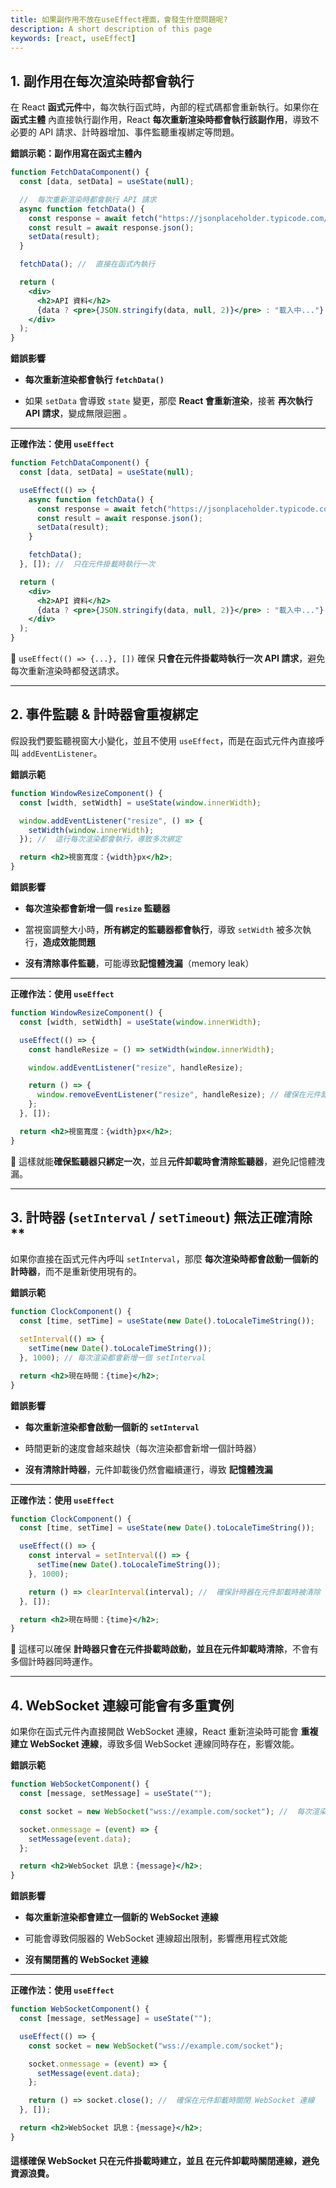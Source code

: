 ```yaml
---
title: 如果副作用不放在useEffect裡面，會發生什麼問題呢?
description: A short description of this page
keywords: [react, useEffect]
---
```


## 1. 副作用在每次渲染時都會執行

在 React **函式元件**中，每次執行函式時，內部的程式碼都會重新執行。如果你在 **函式主體** 內直接執行副作用，React **每次重新渲染時都會執行該副作用**，導致不必要的 API 請求、計時器增加、事件監聽重複綁定等問題。

**錯誤示範：副作用寫在函式主體內**

```jsx
function FetchDataComponent() {
  const [data, setData] = useState(null);

  //  每次重新渲染時都會執行 API 請求
  async function fetchData() {
    const response = await fetch("https://jsonplaceholder.typicode.com/posts/1");
    const result = await response.json();
    setData(result);
  }

  fetchData(); //  直接在函式內執行

  return (
    <div>
      <h2>API 資料</h2>
      {data ? <pre>{JSON.stringify(data, null, 2)}</pre> : "載入中..."}
    </div>
  );
}
```

**錯誤影響**

- **每次重新渲染都會執行 `fetchData()`**

- 如果 `setData` 會導致 `state` 變更，那麼 **React 會重新渲染**，接著 **再次執行 API 請求**，變成無限迴圈 。

---

**正確作法：使用 `useEffect`**

```jsx
function FetchDataComponent() {
  const [data, setData] = useState(null);

  useEffect(() => {
    async function fetchData() {
      const response = await fetch("https://jsonplaceholder.typicode.com/posts/1");
      const result = await response.json();
      setData(result);
    }

    fetchData();
  }, []); //  只在元件掛載時執行一次

  return (
    <div>
      <h2>API 資料</h2>
      {data ? <pre>{JSON.stringify(data, null, 2)}</pre> : "載入中..."}
    </div>
  );
}
```

🔹 `useEffect(() => {...}, [])` 確保 **只會在元件掛載時執行一次 API 請求**，避免每次重新渲染時都發送請求。

---

## 2. 事件監聽 & 計時器會重複綁定

假設我們要監聽視窗大小變化，並且不使用 `useEffect`，而是在函式元件內直接呼叫 `addEventListener`。

**錯誤示範**

```jsx
function WindowResizeComponent() {
  const [width, setWidth] = useState(window.innerWidth);

  window.addEventListener("resize", () => {
    setWidth(window.innerWidth);
  }); //  這行每次渲染都會執行，導致多次綁定

  return <h2>視窗寬度：{width}px</h2>;
}
```

**錯誤影響**

- **每次渲染都會新增一個 `resize` 監聽器**

- 當視窗調整大小時，**所有綁定的監聽器都會執行**，導致 `setWidth` 被多次執行，**造成效能問題**

- **沒有清除事件監聽**，可能導致**記憶體洩漏**（memory leak）

---

**正確作法：使用 `useEffect`**

```jsx
function WindowResizeComponent() {
  const [width, setWidth] = useState(window.innerWidth);

  useEffect(() => {
    const handleResize = () => setWidth(window.innerWidth);

    window.addEventListener("resize", handleResize);

    return () => {
      window.removeEventListener("resize", handleResize); // 確保在元件卸載時清除事件監聽
    };
  }, []);

  return <h2>視窗寬度：{width}px</h2>;
}
```

🔹 這樣就能**確保監聽器只綁定一次**，並且**元件卸載時會清除監聽器**，避免記憶體洩漏。

---

## 3. 計時器 (`setInterval` / `setTimeout`) 無法正確清除**

如果你直接在函式元件內呼叫 `setInterval`，那麼 **每次渲染時都會啟動一個新的計時器**，而不是重新使用現有的。

**錯誤示範**

```jsx
function ClockComponent() {
  const [time, setTime] = useState(new Date().toLocaleTimeString());

  setInterval(() => {
    setTime(new Date().toLocaleTimeString());
  }, 1000); // 每次渲染都會新增一個 setInterval

  return <h2>現在時間：{time}</h2>;
}
```

**錯誤影響**

- **每次重新渲染都會啟動一個新的 `setInterval`**

- 時間更新的速度會越來越快（每次渲染都會新增一個計時器）

- **沒有清除計時器**，元件卸載後仍然會繼續運行，導致 **記憶體洩漏**

---

**正確作法：使用 `useEffect`**
```jsx
function ClockComponent() {
  const [time, setTime] = useState(new Date().toLocaleTimeString());

  useEffect(() => {
    const interval = setInterval(() => {
      setTime(new Date().toLocaleTimeString());
    }, 1000);

    return () => clearInterval(interval); //  確保計時器在元件卸載時被清除
  }, []);

  return <h2>現在時間：{time}</h2>;
}
```

🔹 這樣可以確保 **計時器只會在元件掛載時啟動，並且在元件卸載時清除**，不會有多個計時器同時運作。

---

## 4. WebSocket 連線可能會有多重實例

如果你在函式元件內直接開啟 WebSocket 連線，React 重新渲染時可能會 **重複建立 WebSocket 連線**，導致多個 WebSocket 連線同時存在，影響效能。

**錯誤示範**

```jsx
function WebSocketComponent() {
  const [message, setMessage] = useState("");

  const socket = new WebSocket("wss://example.com/socket"); //  每次渲染都會建立新連線

  socket.onmessage = (event) => {
    setMessage(event.data);
  };

  return <h2>WebSocket 訊息：{message}</h2>;
}
```

**錯誤影響**

- **每次重新渲染都會建立一個新的 WebSocket 連線**

- 可能會導致伺服器的 WebSocket 連線超出限制，影響應用程式效能

- **沒有關閉舊的 WebSocket 連線**

---

**正確作法：使用 `useEffect`**

```jsx
function WebSocketComponent() {
  const [message, setMessage] = useState("");

  useEffect(() => {
    const socket = new WebSocket("wss://example.com/socket");

    socket.onmessage = (event) => {
      setMessage(event.data);
    };

    return () => socket.close(); //  確保在元件卸載時關閉 WebSocket 連線
  }, []);

  return <h2>WebSocket 訊息：{message}</h2>;
}
```
#### 這樣確保 WebSocket **只在元件掛載時建立**，並且 **在元件卸載時關閉連線**，避免資源浪費。
